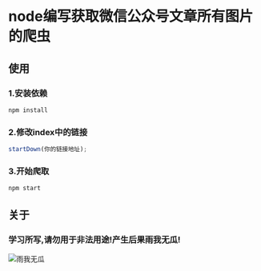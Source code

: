 # node编写获取微信公众号文章所有图片的爬虫

## 使用
### 1.安装依赖
``` bash
npm install 
```
### 2.修改index中的链接
``` js
startDown(你的链接地址); 
```
### 3.开始爬取
``` bash
npm start 
```

## 关于
### 学习所写,请勿用于非法用途!产生后果雨我无瓜!
![雨我无瓜](https://timgsa.baidu.com/timg?image&quality=80&size=b9999_10000&sec=1583174093396&di=b511dac717ff706157e9daae61fcf808&imgtype=0&src=http%3A%2F%2Fp0.ifengimg.com%2Fpmop%2F2018%2F0718%2FBB05A2D66067A39D55B4EE6A734BF83B05FCEAE0_size15_w500_h229.jpeg)